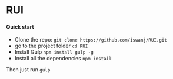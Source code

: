 # RUI

#### Quick start
* Clone the repo: `git clone https://github.com/iswanj/RUI.git`
* go to the project folder `cd RUI`
* Install Gulp `npm install gulp -g`
* Install all the dependencies `npm install`

Then just run `gulp`
